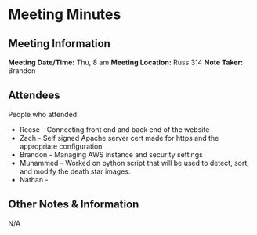 # Meeting Minutes
## Meeting Information
**Meeting Date/Time:** Thu, 8 am
**Meeting Location:** Russ 314
**Note Taker:** Brandon

## Attendees
People who attended:
- Reese - Connecting front end and back end of the website
- Zach - Self signed Apache server cert made for https and the appropriate configuration
- Brandon - Managing AWS instance and security settings
- Muhammed - Worked on python script that will be used to detect, sort, and modify the death star images. 
- Nathan - 

## Other Notes & Information
N/A
